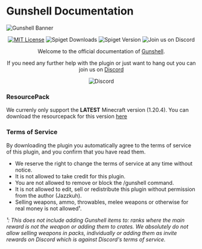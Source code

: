 # Gunshell Documentation

![Gunshell Banner](https://i.imgur.com/R2NBe8B.png)

<center>

[![MIT License](https://img.shields.io/github/license/Jazzkuh/Gunshell?&logo=github)](License)
![Spiget Downloads](https://img.shields.io/spiget/downloads/76350?label=Downloads)
![Spiget Version](https://img.shields.io/spiget/version/76350?color=red&label=Version)
![Join us on Discord](https://img.shields.io/discord/811987858402574366.svg?label=&logo=discord&logoColor=ffffff&color=7389D8&labelColor=6A7EC2)

Welcome to the official documentation of [Gunshell](https://www.spigotmc.org/resources/76350/).

If you need any further help with the plugin or just want to hang out you can join us on [Discord](https://discord.gg/AvRpCUZ)

![Discord](https://discord.com/api/guilds/697454470249971833/widget.png?style=banner3)
</center>


### ResourcePack
We currenly only support the **LATEST** Minecraft version (1.20.4). 
You can download the resourcepack for this version [here](https://github.com/GunshellMC/Resourcepack/releases)

### Terms of Service
By downloading the plugin you automatically agree to the terms of service of this plugin, and you confirm that you have read them.

- We reserve the right to change the terms of service at any time without notice.
- It is not allowed to take credit for this plugin.
- You are not allowed to remove or block the /gunshell command.
- It is not allowed to edit, sell or redistribute this plugin without permission from the author (Jazzkuh).
- Selling weapons, ammo, throwables, melee weapons or otherwise for real money is not allowed¹.

*¹: This does not include adding Gunshell items to: ranks where the main reward is not the weapon or adding them to crates. We absolutely do not allow selling weapons in packs, individually or adding them as invite rewards on Discord which is against Discord's terms of service.*
